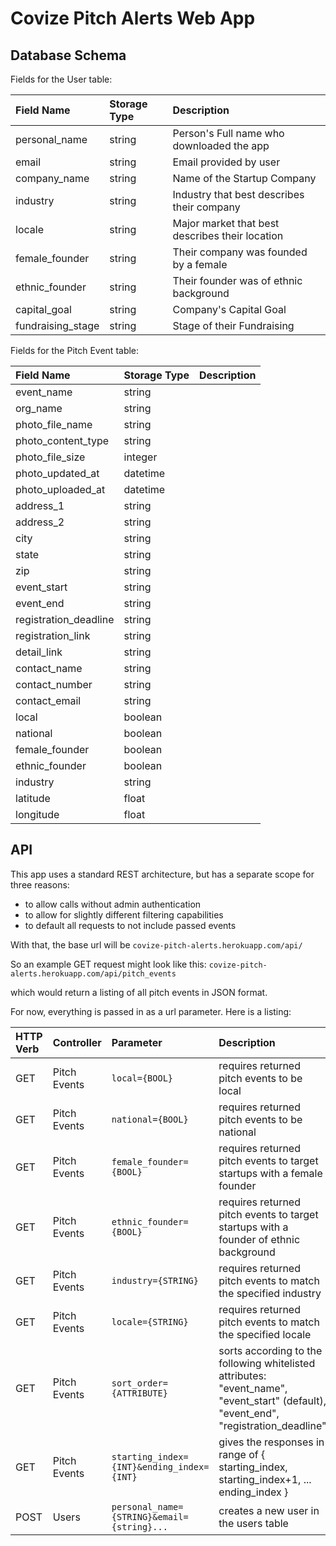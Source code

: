 # Covize Pitch Alerts Web App

## Database Schema

Fields for the User table:

| Field Name            | Storage Type | Description                                     |
| :-------------------- | :----------- | :---------------------------------------------- |
| personal_name         | string       | Person's Full name who downloaded the app       |
| email                 | string       | Email provided by user                          |
| company_name          | string       | Name of the Startup Company                     |
| industry              | string       | Industry that best describes their company      |
| locale                | string       | Major market that best describes their location |
| female_founder        | string       | Their company was founded by a female           |
| ethnic_founder        | string       | Their founder was of ethnic background          |
| capital_goal          | string       | Company's Capital Goal                          |
| fundraising_stage     | string       | Stage of their Fundraising                      |


Fields for the Pitch Event table:

| Field Name            | Storage Type | Description                                     |
| :-------------------- | :----------- | :---------------------------------------------- |
| event_name            | string       |                                                 |
| org_name              | string       |                                                 |
| photo_file_name       | string       |                                                 |
| photo_content_type    | string       |                                                 |
| photo_file_size       | integer      |                                                 |
| photo_updated_at      | datetime     |                                                 |
| photo_uploaded_at     | datetime     |                                                 |
| address_1             | string       |                                                 |
| address_2             | string       |                                                 |
| city                  | string       |                                                 |
| state                 | string       |                                                 |
| zip                   | string       |                                                 |
| event_start           | string       |                                                 |
| event_end             | string       |                                                 |
| registration_deadline | string       |                                                 |
| registration_link     | string       |                                                 |
| detail_link           | string       |                                                 |
| contact_name          | string       |                                                 |
| contact_number        | string       |                                                 |
| contact_email         | string       |                                                 |
| local                 | boolean      |                                                 |
| national              | boolean      |                                                 |
| female_founder        | boolean      |                                                 |
| ethnic_founder        | boolean      |                                                 |
| industry              | string       |                                                 |
| latitude              | float        |                                                 |
| longitude             | float        |                                                 |


## API

This app uses a standard REST architecture, but has a separate scope for three reasons:

* to allow calls without admin authentication
* to allow for slightly different filtering capabilities
* to default all requests to not include passed events

With that, the base url will be `covize-pitch-alerts.herokuapp.com/api/`

So an example GET request might look like this: `covize-pitch-alerts.herokuapp.com/api/pitch_events`

which would return a listing of all pitch events in JSON format.

For now, everything is passed in as a url parameter.  Here is a listing:

| HTTP Verb | Controller   | Parameter                                  | Description                                                                                                                          |
| :-------- | :----------- | :----------------------------------------- | :----------------------------------------------------------------------------------------------------------------------------------- |
| GET       | Pitch Events | `local={BOOL}`                             | requires returned pitch events to be local                                                                                           |
| GET       | Pitch Events | `national={BOOL}`                          | requires returned pitch events to be national                                                                                        |
| GET       | Pitch Events | `female_founder={BOOL}`                    | requires returned pitch events to target startups with a female founder                                                              |
| GET       | Pitch Events | `ethnic_founder={BOOL}`                    | requires returned pitch events to target startups with a founder of ethnic background                                                |
| GET       | Pitch Events | `industry={STRING}`                        | requires returned pitch events to match the specified industry                                                                       |
| GET       | Pitch Events | `locale={STRING}`                          | requires returned pitch events to match the specified locale                                                                         |
| GET       | Pitch Events | `sort_order={ATTRIBUTE}`                   | sorts according to the following whitelisted attributes: "event_name", "event_start" (default), "event_end", "registration_deadline" |
| GET       | Pitch Events | `starting_index={INT}&ending_index={INT}`  | gives the responses in range of { starting_index, starting_index+1, ... ending_index }                                               |
| POST      | Users        | `personal_name={STRING}&email={string}...` | creates a new user in the users table                                                                                                |